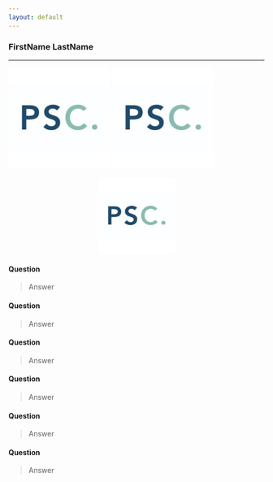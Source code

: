 ```yaml
---
layout: default
---
```



### FirstName LastName

* * *

![Photo](https://github.com/poc-psc-chicago/member-stories/blob/main/img/psc_logo.jpeg?raw=true)
![Photo](/img/psc_logo.jpeg)

<img src="./img/psc_logo.jpeg" style="display: block; margin-left: auto; margin-right: auto; width: 30%;">

#### Question
> Answer

#### Question
> Answer

#### Question
> Answer

#### Question
> Answer

#### Question
> Answer

#### Question
> Answer


